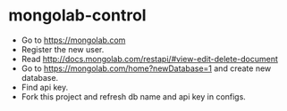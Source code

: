 # mongolab-control

* Go to https://mongolab.com
* Register the new user. 
* Read http://docs.mongolab.com/restapi/#view-edit-delete-document 
* Go to https://mongolab.com/home?newDatabase=1 and create new database.
* Find api key.
* Fork this project and refresh db name and api key in configs.

